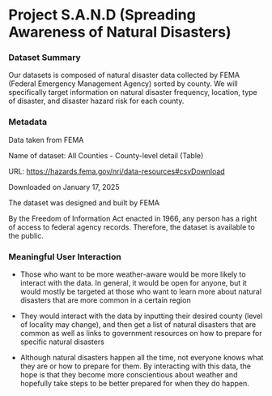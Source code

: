 # **Project S.A.N.D (Spreading Awareness of Natural Disasters)**

### Dataset Summary

Our datasets is composed of natural disaster data collected by FEMA (Federal Emergency Management Agency) sorted by county. We will specifically target information on natural disaster frequency, location, type of disaster, and disaster hazard risk for each county. 

### Metadata

Data taken from FEMA

Name of dataset: All Counties - County-level detail (Table)

URL: https://hazards.fema.gov/nri/data-resources#csvDownload

Downloaded on January 17, 2025

The dataset was designed and built by FEMA

By the Freedom of Information Act enacted in 1966, any person has a right of access to federal agency records. Therefore, the dataset is available to the public. 

### Meaningful User Interaction
- Those who want to be more weather-aware would be more likely to interact with the data. In general, it would be open for anyone, but it would mostly be targeted at those who want to learn more about natural disasters that are more common in a certain region

- They would interact with the data by inputting their desired county (level of locality may change), and then get a list of natural disasters that are common as well as links to government resources on how to prepare for specific natural disasters

- Although natural disasters happen all the time, not everyone knows what they are or how to prepare for them. By interacting with this data, the hope is that they become more conscientious about weather and hopefully take steps to be better prepared for when they do happen.
